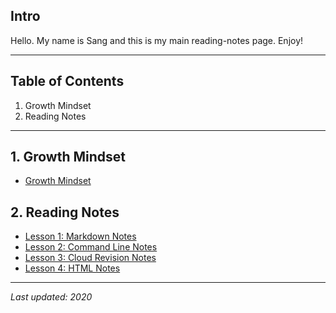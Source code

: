 
## Intro
Hello. My name is Sang and this is my main reading-notes page. Enjoy!
****

## Table of Contents
1. Growth Mindset
2. Reading Notes

******

## 1. Growth Mindset
+ [Growth Mindset](https://github.com/sangmlee76/reading-notes/blob/main/growthmindset.md)

## 2. Reading Notes
+ [Lesson 1: Markdown Notes](https://github.com/sangmlee76/reading-notes/blob/main/markdown.md)
+ [Lesson 2: Command Line Notes](https://github.com/sangmlee76/reading-notes/blob/main/commandline.md)
+ [Lesson 3: Cloud Revision Notes](https://github.com/sangmlee76/reading-notes/blob/main/cloudrevisions.md)
+ [Lesson 4: HTML Notes](https://github.com/sangmlee76/reading-notes/blob/main/html.md)

****
*Last updated: 2020*


